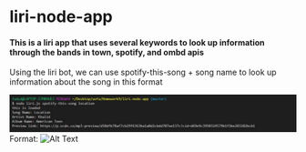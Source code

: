 # liri-node-app

<h4> This is a liri app that uses several keywords to look up information through the bands in town, spotify, and ombd apis </h4>

<p> Using the liri bot, we can use spotify-this-song + song name to look up information about the song in this format </p>

![GitHub Logo](/images/spotify-this-song2.jpg)
Format: ![Alt Text](url)

